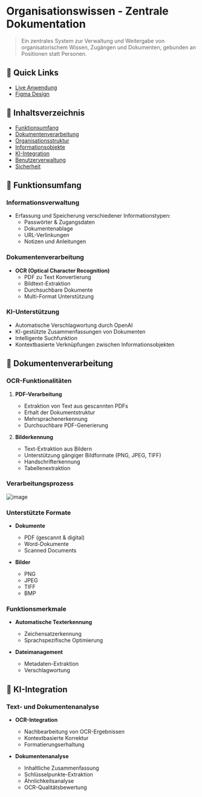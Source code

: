 # Organisationswissen - Zentrale Dokumentation
> Ein zentrales System zur Verwaltung und Weitergabe von organisatorischem Wissen, Zugängen und Dokumenten, gebunden an Positionen statt Personen.

## 🔗 Quick Links
- [Live Anwendung](https://hackathon24.interestedowl.de)
- [Figma Design](https://www.figma.com/design/RLw7oZMoLcmllxVPrI7HeW/Hackstreetsboys?node-id=0-1&t=VpoIA5kQY50jJwaZ-1)

## 📑 Inhaltsverzeichnis
- [Funktionsumfang](#funktionsumfang)
- [Dokumentenverarbeitung](#dokumentenverarbeitung)
- [Organisationsstruktur](#organisationsstruktur)
- [Informationsobjekte](#informationsobjekte)
- [KI-Integration](#ki-integration)
- [Benutzerverwaltung](#benutzerverwaltung)
- [Sicherheit](#sicherheit)

## 🎯 Funktionsumfang

### Informationsverwaltung
- Erfassung und Speicherung verschiedener Informationstypen:
  - Passwörter & Zugangsdaten
  - Dokumentenablage
  - URL-Verlinkungen
  - Notizen und Anleitungen

### Dokumentenverarbeitung
- **OCR (Optical Character Recognition)**
  - PDF zu Text Konvertierung
  - Bildtext-Extraktion
  - Durchsuchbare Dokumente
  - Multi-Format Unterstützung

### KI-Unterstützung
- Automatische Verschlagwortung durch OpenAI
- KI-gestützte Zusammenfassungen von Dokumenten
- Intelligente Suchfunktion
- Kontextbasierte Verknüpfungen zwischen Informationsobjekten

## 📄 Dokumentenverarbeitung

### OCR-Funktionalitäten
1. **PDF-Verarbeitung**
   - Extraktion von Text aus gescannten PDFs
   - Erhalt der Dokumentstruktur
   - Mehrsprachenerkennung
   - Durchsuchbare PDF-Generierung

2. **Bilderkennung**
   - Text-Extraktion aus Bildern
   - Unterstützung gängiger Bildformate (PNG, JPEG, TIFF)
   - Handschrifterkennung
   - Tabellenextraktion

### Verarbeitungsprozess
![image](https://github.com/user-attachments/assets/85c359e5-7d79-4707-9ac9-84bd5f0871ea)


### Unterstützte Formate
- **Dokumente**
  - PDF (gescannt & digital)
  - Word-Dokumente
  - Scanned Documents
  
- **Bilder**
  - PNG
  - JPEG
  - TIFF
  - BMP

### Funktionsmerkmale
- **Automatische Texterkennung**
  - Zeichensatzerkennung
  - Sprachspezifische Optimierung

- **Dateimanagement**
  - Metadaten-Extraktion
  - Verschlagwortung


## 🤖 KI-Integration

### Text- und Dokumentenanalyse
- **OCR-Integration**
  - Nachbearbeitung von OCR-Ergebnissen
  - Kontextbasierte Korrektur
  - Formatierungserhaltung

- **Dokumentenanalyse**
  - Inhaltliche Zusammenfassung
  - Schlüsselpunkte-Extraktion
  - Ähnlichkeitsanalyse
  - OCR-Qualitätsbewertung
